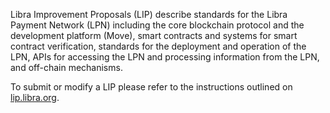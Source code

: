 Libra Improvement Proposals (LIP) describe standards for the Libra Payment Network (LPN) including the core blockchain protocol and the development platform (Move), smart contracts and systems for smart contract verification, standards for the deployment and operation of the LPN, APIs for accessing the LPN and processing information from the LPN, and off-chain mechanisms.

To submit or modify a LIP please refer to the instructions outlined on [lip.libra.org](https://lip.libra.org).

